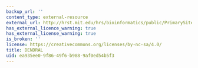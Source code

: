 ```yaml
---
backup_url: ''
content_type: external-resource
external_url: http://hrst.mit.edu/hrs/bioinformatics/public/PrimarySite.html
has_external_licence_warning: true
has_external_license_warning: true
is_broken: ''
license: https://creativecommons.org/licenses/by-nc-sa/4.0/
title: DENDRAL
uid: ea935ee0-9f86-49f6-b988-9af0ed54b5f3
---
```

